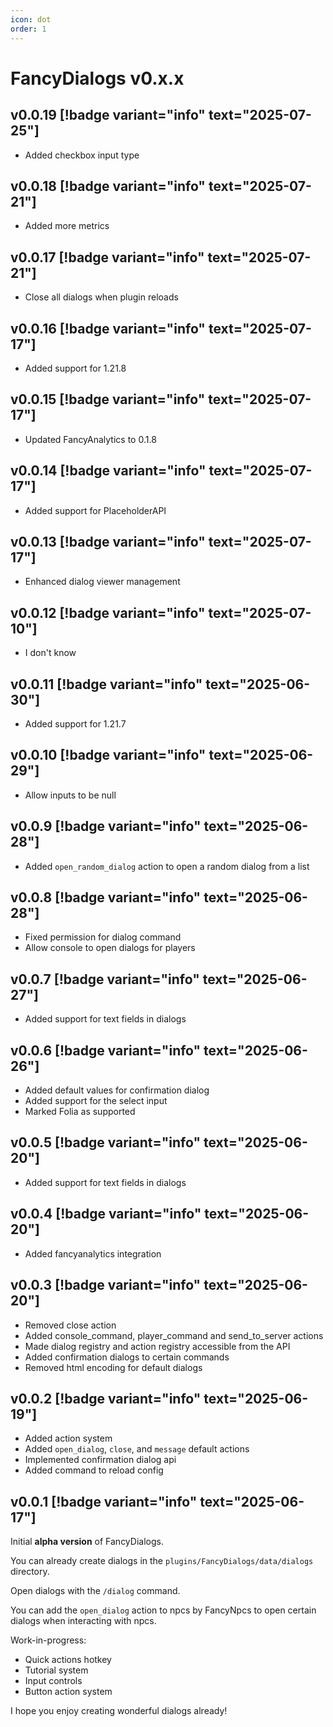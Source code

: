 ```yaml
---
icon: dot
order: 1
---
```


# FancyDialogs v0.x.x

## v0.0.19 [!badge variant="info" text="2025-07-25"]

- Added checkbox input type

## v0.0.18 [!badge variant="info" text="2025-07-21"]

- Added more metrics

## v0.0.17 [!badge variant="info" text="2025-07-21"]

- Close all dialogs when plugin reloads

## v0.0.16 [!badge variant="info" text="2025-07-17"]

- Added support for 1.21.8

## v0.0.15 [!badge variant="info" text="2025-07-17"]

- Updated FancyAnalytics to 0.1.8

## v0.0.14 [!badge variant="info" text="2025-07-17"]

- Added support for PlaceholderAPI

## v0.0.13 [!badge variant="info" text="2025-07-17"]

- Enhanced dialog viewer management

## v0.0.12 [!badge variant="info" text="2025-07-10"]

- I don't know

## v0.0.11 [!badge variant="info" text="2025-06-30"]

- Added support for 1.21.7

## v0.0.10 [!badge variant="info" text="2025-06-29"]

- Allow inputs to be null

## v0.0.9 [!badge variant="info" text="2025-06-28"]

- Added `open_random_dialog` action to open a random dialog from a list

## v0.0.8 [!badge variant="info" text="2025-06-28"]

- Fixed permission for dialog command
- Allow console to open dialogs for players

## v0.0.7 [!badge variant="info" text="2025-06-27"]

- Added support for text fields in dialogs

## v0.0.6 [!badge variant="info" text="2025-06-26"]

- Added default values for confirmation dialog
- Added support for the select input
- Marked Folia as supported

## v0.0.5 [!badge variant="info" text="2025-06-20"]

- Added support for text fields in dialogs

## v0.0.4 [!badge variant="info" text="2025-06-20"]

- Added fancyanalytics integration

## v0.0.3 [!badge variant="info" text="2025-06-20"]

- Removed close action
- Added console_command, player_command and send_to_server actions
- Made dialog registry and action registry accessible from the API
- Added confirmation dialogs to certain commands
- Removed html encoding for default dialogs

## v0.0.2 [!badge variant="info" text="2025-06-19"]

- Added action system
- Added `open_dialog`, `close`, and `message` default actions
- Implemented confirmation dialog api
- Added command to reload config

## v0.0.1 [!badge variant="info" text="2025-06-17"]

Initial **alpha version** of FancyDialogs.

You can already create dialogs in the `plugins/FancyDialogs/data/dialogs` directory.

Open dialogs with the `/dialog` command.

You can add the `open_dialog` action to npcs by FancyNpcs to open certain dialogs when interacting with npcs.

Work-in-progress:
- Quick actions hotkey
- Tutorial system
- Input controls
- Button action system

I hope you enjoy creating wonderful dialogs already!

